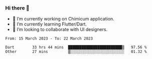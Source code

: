 ### Hi there 👋

<!--
**devcat37/devcat37** is a ✨ _special_ ✨ repository because its `README.md` (this file) appears on your GitHub profile.-->


- 🔭 I’m currently working on Chimicum application.
- 🌱 I’m currently learning Flutter/Dart.
- 👯 I’m looking to collaborate with UI designers.
<!-- - 🤔 I’m looking for help with ... -->

<!--START_SECTION:waka-->

```text
From: 15 March 2023 - To: 22 March 2023

Dart        33 hrs 44 mins  ████████████████████████▒   97.56 %
Other       27 mins         ▒░░░░░░░░░░░░░░░░░░░░░░░░   01.32 %
```

<!--END_SECTION:waka-->
